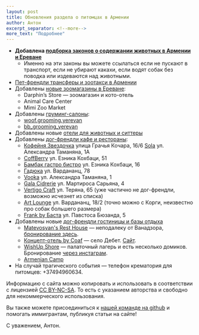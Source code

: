```yaml
---
layout: post
title: Обновления раздела о питомцах в Армении
author: Антон
excerpt_separator: <!--more-->
more_text: "Подробнее"
---
```


- **Добавлена [подборка законов о содержании животных в Армении и Ереване](https://haywiki.org/animals/laws.html)**
  - Именно на эти законы вы можете ссылаться если не пускают в транспорт, если не убирают какахи, если водят собак без поводка или издеваются над животными.
- [Пет-френдли трансферы и зоотакси в Армении](https://haywiki.org/animals/zootaxi.html)
- Добавлены [новые зоомагазины в Ереване](https://haywiki.org/animals/shops.html):
  - Darphin’s Store — зоомагазин и кото-отель
  - Animal Care Center
  - Mimi Zoo Market
- Добавлены [груминг-салоны](https://haywiki.org/animals/grooming.html):
  - [woof.grooming.yerevan](https://www.instagram.com/woof.grooming.yerevan/)
  - [bb_grooming_yerevan](https://instagram.com/bb_grooming_yerevan)
- Добавлены новые [отели для животных и ситтеры](https://haywiki.org/animals/services.html)
- Добавлены [дог-френдли кафе и рестораны](https://haywiki.org/animals/map.html):
  - [Кофейня Звездочка](https://yandex.ru/maps/org/zvyozdochka/46251805689/) улица Грачья Кочара, 16/6
    [Sola](https://yandex.ru/maps/org/sola/142981253078/) ул. Александра Таманяна, 1А
  - [CoffBerry](https://yandex.ru/maps/org/coffberry/98314495335/) ул. Езника Кохбаци, 51
  - [Бамбак гастро бистро](https://yandex.ru/maps/org/bambak_gastro_bistro/182415070258/) ул. Езника Кохбаци, 16
  - [Гадюка](https://yandex.ru/maps/org/gadyuka/128711950705/) ул. Вардананц, 78
  - [Vooka](https://yandex.ru/maps/org/vuka/101240953494/) ул. Александра Таманяна, 1
  - [Gala Cidrerie](https://yandex.ru/maps/org/gala_cidrerie/215204009320/) ул. Мартироса Сарьяна, 4
  - [Vertigo Craft](https://yandex.ru/maps/org/65667654893) ул. Теряна, 65 (уже частично не дог-френдли, возможно исчезнет из списка)
  - [Art Lounge](https://yandex.ru/maps/org/art_launzh/150338432746/) ул. Вардананц, 18/2 (точно можно с Корги, неизвестно про собак большего размера)
  - [Frank by Баста](https://yandex.ru/maps/org/frank_by_basta/113039833181/) ул. Павстоса Бюзанда, 5
- Добавлены новые [дог-френдли гостиницы и базы отдыха](https://haywiki.org/animals/hotels.html)
  - [Matevosyan's Rest House](https://yandex.ru/maps/org/matevosyan_s_rest_house/194029366022/) — неподалеку от Ванадзора, [бронирование здесь](https://www.booking.com/hotel/am/matevosyan-s-rest-house.en-gb.html).
  - [Концепт-отель by Coaf](https://yandex.ru/maps/org/kontsept_otel_by_coaf/72601532586/) — село Дебет. [Сайт](https://concepthotel.am).
  - [WishUp Shore](https://yandex.ru/maps/org/vishap_plyazh/5810108409/) — палаточный лагерь и есть несколько домиков. Бронирование [через инстаграм](https://instagram.com/wishupshore).
  - [Armenian Camp](https://yandex.ru/maps/org/armenian_camp/134656821372/)
- На случай трагического события — телефон крематория для питомцев: +37494960634.

<!--more-->

Информацию с сайта можно копировать и использовать в соответствии с лицензией
[CC BY-NC-SA](https://creativecommons.org/licenses/by-nc-sa/4.0/deed.ru). То есть с указанием авторства и свободно для
некоммерческого использования.

Вы также можете присоединиться к [нашей команде на github](https://github.com/haywiki) и помогать иммигрантам,
публикуя статьи на сайте!

С уважением,
Антон.